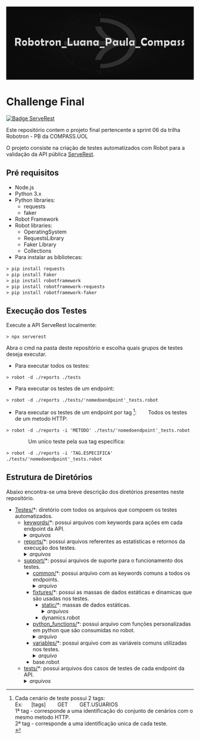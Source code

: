 ![compass logo](img/readme_logo.png)

# Challenge Final
[![Badge ServeRest](https://img.shields.io/badge/API-ServeRest-green)](https://github.com/ServeRest/ServeRest/)

Este repositório contem o projeto final pertencente a sprint 06 da trilha Robotron - PB da COMPASS.UOL

O projeto consiste na criação de testes automatizados com Robot para a validação da API pública [ServeRest](https://serverest.dev/). 



## Pré requisitos
- Node.js
- Python 3.x
- Python libraries:
  - requests
  - faker
- Robot Framework
- Robot libraries:
  - OperatingSystem
  - RequestsLibrary
  - Faker Library
  - Collections
- Para instalar as bibliotecas:
```text
> pip install requests
> pip install Faker
> pip install robotframework
> pip install robotframework-requests
> pip install robotframework-faker
```


  
## Execução dos Testes
Execute a API ServeRest localmente:
```text
> npx serverest
```
Abra o cmd na pasta deste repositório e escolha quais grupos de testes deseja executar.
- Para executar todos os testes:
```text
> robot -d ./reports ./tests
```
- Para executar os testes de um endpoint:
```text
> robot -d ./reports ./tests/'nomedoendpoint'_tests.robot
```
- Para executar os testes de um endpoint por tag [^1]:
    [^1]: Cada cenário de teste possui 2 tags: <br>
        Ex:   &nbsp;&nbsp;&nbsp;&nbsp; [tags]      &nbsp;&nbsp;&nbsp;&nbsp;&nbsp;&nbsp; GET       &nbsp;&nbsp;&nbsp;&nbsp;&nbsp;&nbsp; GET.USUARIOS <br>
        1ª tag - corresponde a uma identificação do conjunto de cenários com o mesmo metodo HTTP. <br>
        2ª tag - corresponde a uma identificação unica de cada teste. <br>
   
   &nbsp;&nbsp;&nbsp;&nbsp;&nbsp;&nbsp; Todos os testes de um metodo HTTP:
```text
> robot -d ./reports -i 'METODO' ./tests/'nomedoendpoint'_tests.robot
```
   &nbsp;&nbsp;&nbsp;&nbsp;&nbsp;&nbsp;&nbsp;&nbsp;&nbsp;&nbsp;&nbsp;&nbsp;&nbsp;&nbsp;
   Um unico teste pela sua tag especifica:
```text
> robot -d ./reports -i 'TAG.ESPECIFICA' ./tests/'nomedoendpoint'_tests.robot
```

    

## Estrutura de Diretórios
Abaixo encontra-se uma breve descrição dos diretórios presentes neste repositório.

* [Testes/](Testes)*: diretório com todos os arquivos que compoem os testes automatizados.
    * [keywords/](Testes/keywords)*: possui arquivos com keywords para ações em cada endpoint da API.
        <details><summary><i>arquivos</i></summary>
        usuarios_keywords.robot <br>
        login_keywords.robot <br>
        produtos_keywords.robot <br>
        carrinhos_keywords.robot </details>      
    * [reports/](Testes/reports)*: possui arquivos referentes as estatisticas e retornos da execução dos testes.
        <details><summary><i>arquivos</i></summary> 
        log.html <br>
        output.xml <br>
        report.html </details>        
    * [support/](Testes/support)*: possui arquivos de suporte para o funcionamento dos testes.
        *  [common/](Testes/support/common)*: possui arquivo com as keywords comuns a todos os endpoints.
            <details><summary><i>arquivo</i></summary> 
            commom.robot </details>           
        *  [fixtures/](Testes/support/fixtures)*: possui as massas de dados estáticas e dinamicas que são usadas nos testes.
            *  [static/](Testes/support/fixtures/static)*: massas de dados estáticas.
                  <details><summary><i>arquivos</i></summary> 
                  json_carrinho_ex.json <br>
                  json_login_ex.json </details>
            *  dynamics.robot            
        *  [python_functions/](Testes/support/python_functions)*: possui arquivo com funções personalizadas em python que são consumidas no robot.
            <details><summary><i>arquivo</i></summary> 
            python_functions.py </details>             
        *  [variables/](Testes/support/variables)*: possui arquivo com as variáveis comuns utilizadas nos testes.
            <details><summary><i>arquivo</i></summary> 
            serverest_variables.robot </details>            
        *  base.robot
    *  [tests/](Testes/tests)*: possui arquivos dos casos de testes de cada endpoint da API.
        <details><summary><i>arquivos</i></summary>
        usuarios_tests.robot <br>
        login_tests.robot <br>
        produtos_tests.robot <br>
        carrinhos_tests.robot </details>
